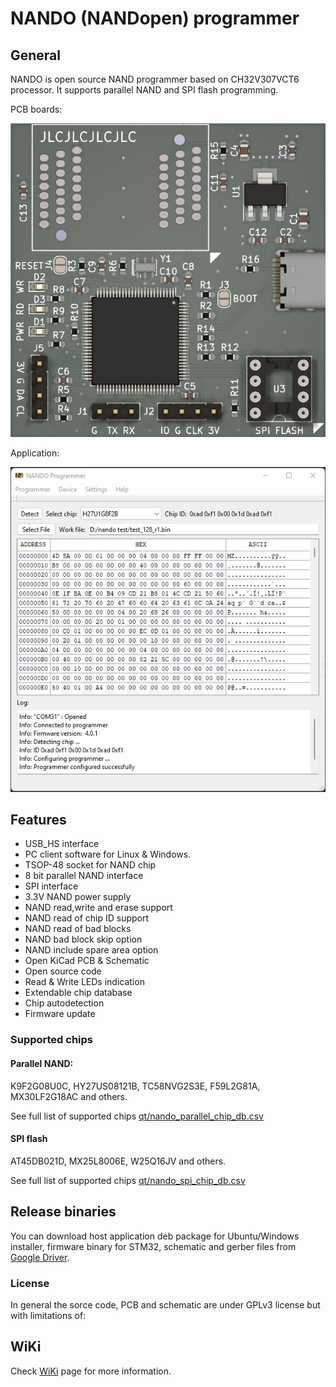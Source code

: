 # NANDO (NANDopen) programmer

## General
NANDO is open source NAND programmer based on CH32V307VCT6 processor. It supports parallel NAND and SPI flash programming.

PCB boards:

<img src="img/board.jpg">

Application:

<img src="img/host_app.jpg">

## Features
- USB_HS interface
- PC client software for Linux & Windows.
- TSOP-48 socket for NAND chip
- 8 bit parallel NAND interface
- SPI interface
- 3.3V NAND power supply
- NAND read,write and erase support
- NAND read of chip ID support
- NAND read of bad blocks
- NAND bad block skip option
- NAND include spare area option
- Open KiCad PCB & Schematic
- Open source code
- Read & Write LEDs indication
- Extendable chip database
- Chip autodetection
- Firmware update

### Supported chips
#### Parallel NAND:
K9F2G08U0C, HY27US08121B, TC58NVG2S3E, F59L2G81A, MX30LF2G18AC and others.

See full list of supported chips [qt/nando_parallel_chip_db.csv](qt/nando_parallel_chip_db.csv)

#### SPI flash
AT45DB021D, MX25L8006E, W25Q16JV and others.

See full list of supported chips [qt/nando_spi_chip_db.csv](qt/nando_spi_chip_db.csv)

## Release binaries
You can download host application deb package for Ubuntu/Windows installer, firmware binary for
STM32, schematic and gerber files from <a href="https://drive.google.com/drive/folders/1d5hP6MKbkEBGQe_xIRl4-A5LPt_-9QIN">Google Driver</a>.


### License
In general the sorce code, PCB and schematic are under GPLv3 license but with limitations of:

## WiKi
Check [WiKi](https://github.com/bbogush/nand_programmer/wiki) page for more information.
